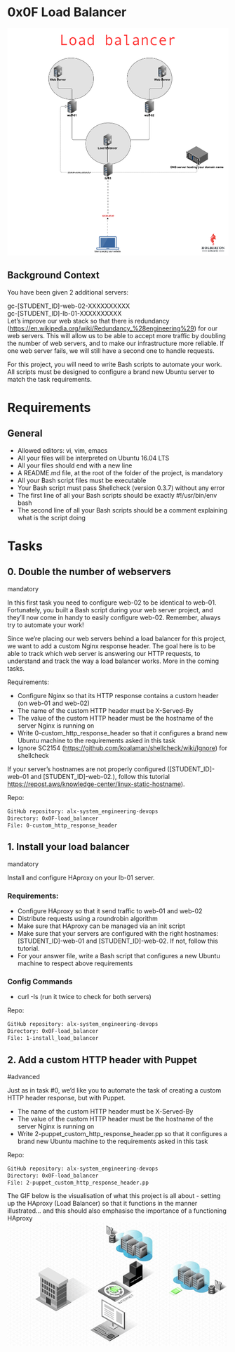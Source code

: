 # 0x0F Load Balancer
<img src="load-balancer.png" />

## Background Context
You have been given 2 additional servers:

gc-[STUDENT_ID]-web-02-XXXXXXXXXX <br>
gc-[STUDENT_ID]-lb-01-XXXXXXXXXX <br>
Let’s improve our web stack so that there is redundancy (https://en.wikipedia.org/wiki/Redundancy_%28engineering%29) for our web servers. This will allow us to be able to accept more traffic by doubling the number of web servers, and to make our infrastructure more reliable. If one web server fails, we will still have a second one to handle requests.

For this project, you will need to write Bash scripts to automate your work. All scripts must be designed to configure a brand new Ubuntu server to match the task requirements.

# Requirements
## General
-  Allowed editors: vi, vim, emacs
-  All your files will be interpreted on Ubuntu 16.04 LTS
-  All your files should end with a new line
-  A README.md file, at the root of the folder of the project, is mandatory
-  All your Bash script files must be executable
-  Your Bash script must pass Shellcheck (version 0.3.7) without any error
-  The first line of all your Bash scripts should be exactly #!/usr/bin/env bash
-  The second line of all your Bash scripts should be a comment explaining what is the script doing

# Tasks
## 0. Double the number of webservers
mandatory

In this first task you need to configure web-02 to be identical to web-01. Fortunately, you built a Bash script during your web server project, and they’ll now come in handy to easily configure web-02. Remember, always try to automate your work!

Since we’re placing our web servers behind a load balancer for this project, we want to add a custom Nginx response header. The goal here is to be able to track which web server is answering our HTTP requests, to understand and track the way a load balancer works. More in the coming tasks.

Requirements:
-  Configure Nginx so that its HTTP response contains a custom header (on web-01 and web-02)
-  The name of the custom HTTP header must be X-Served-By
-  The value of the custom HTTP header must be the hostname of the server Nginx is running on
-  Write 0-custom_http_response_header so that it configures a brand new Ubuntu machine to the requirements asked in this task
-  Ignore SC2154 (https://github.com/koalaman/shellcheck/wiki/Ignore) for shellcheck

If your server’s hostnames are not properly configured ([STUDENT_ID]-web-01 and [STUDENT_ID]-web-02.), follow this tutorial https://repost.aws/knowledge-center/linux-static-hostname).

Repo:

    GitHub repository: alx-system_engineering-devops
    Directory: 0x0F-load_balancer
    File: 0-custom_http_response_header
    

## 1. Install your load balancer
mandatory

Install and configure HAproxy on your lb-01 server.

### Requirements:
-  Configure HAproxy so that it send traffic to web-01 and web-02
-  Distribute requests using a roundrobin algorithm
-  Make sure that HAproxy can be managed via an init script
-  Make sure that your servers are configured with the right hostnames: [STUDENT_ID]-web-01 and [STUDENT_ID]-web-02. If not, follow this tutorial.
-  For your answer file, write a Bash script that configures a new Ubuntu machine to respect above requirements

### Config Commands
-  curl -Is <server IP> (run it twice to check for both servers)

Repo:

    GitHub repository: alx-system_engineering-devops
    Directory: 0x0F-load_balancer
    File: 1-install_load_balancer
    

## 2. Add a custom HTTP header with Puppet
#advanced

Just as in task #0, we’d like you to automate the task of creating a custom HTTP header response, but with Puppet.
-  The name of the custom HTTP header must be X-Served-By
-  The value of the custom HTTP header must be the hostname of the server Nginx is running on
-  Write 2-puppet_custom_http_response_header.pp so that it configures a brand new Ubuntu machine to the requirements asked in this task

Repo:

    GitHub repository: alx-system_engineering-devops
    Directory: 0x0F-load_balancer
    File: 2-puppet_custom_http_response_header.pp



The GIF below is the visualisation of what this project is all about - setting up the HAproxy (Load Balancer) so that it functions in the manner illustrated... and this should also emphasise the importance of a functioning HAproxy
<img src="HAproxy-and-2-server-setup.gif" />
